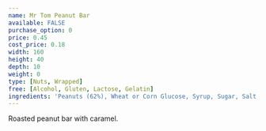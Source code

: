 ```yaml
---
name: Mr Tom Peanut Bar
available: FALSE
purchase_option: 0
price: 0.45
cost_price: 0.18
width: 160
height: 40
depth: 10
weight: 0
type: [Nuts, Wrapped]
free: [Alcohol, Gluten, Lactose, Gelatin]
ingredients: 'Peanuts (62%), Wheat or Corn Glucose, Syrup, Sugar, Salt, Caramel, Flavouring'
---
```

Roasted peanut bar with caramel.